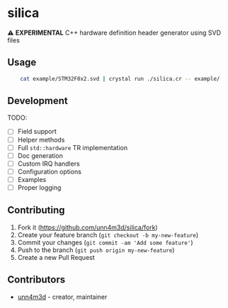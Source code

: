# silica

:warning: **EXPERIMENTAL** C++ hardware definition header generator using SVD files 

## Usage

```bash
    cat example/STM32F0x2.svd | crystal run ./silica.cr -- example/ 
```

## Development

TODO:
* [ ] Field support
* [ ] Helper methods
* [ ] Full `std::hardware` TR implementation
* [ ] Doc generation
* [ ] Custom IRQ handlers
* [ ] Configuration options
* [ ] Examples
* [ ] Proper logging

## Contributing

1. Fork it (<https://github.com/unn4m3d/silica/fork>)
2. Create your feature branch (`git checkout -b my-new-feature`)
3. Commit your changes (`git commit -am 'Add some feature'`)
4. Push to the branch (`git push origin my-new-feature`)
5. Create a new Pull Request

## Contributors

- [unn4m3d](https://github.com/unn4m3d) - creator, maintainer
